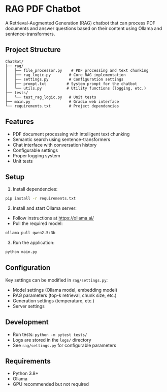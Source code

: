 # RAG PDF Chatbot

A Retrieval-Augmented Generation (RAG) chatbot that can process PDF documents and answer questions based on their content using Ollama and sentence-transformers.

## Project Structure

```
ChatBot/
├── rag/
│   ├── file_processor.py    # PDF processing and text chunking
│   ├── rag_logic.py        # Core RAG implementation
│   ├── settings.py         # Configuration settings
│   ├── prompt.txt         # System prompt for the chatbot
│   └── utils.py           # Utility functions (logging, etc.)
├── tests/
│   └── test_rag_logic.py   # Unit tests
├── main.py                 # Gradio web interface
└── requirements.txt        # Project dependencies
```

## Features

- PDF document processing with intelligent text chunking
- Semantic search using sentence-transformers
- Chat interface with conversation history
- Configurable settings
- Proper logging system
- Unit tests

## Setup

1. Install dependencies:
```bash
pip install -r requirements.txt
```

2. Install and start Ollama server:
- Follow instructions at https://ollama.ai/
- Pull the required model:
```bash
ollama pull qwen2.5:3b
```

3. Run the application:
```bash
python main.py
```

## Configuration

Key settings can be modified in `rag/settings.py`:
- Model settings (Ollama model, embedding model)
- RAG parameters (top-k retrieval, chunk size, etc.)
- Generation settings (temperature, etc.)
- Server settings

## Development

- Run tests: `python -m pytest tests/`
- Logs are stored in the `logs/` directory
- See `rag/settings.py` for configurable parameters

## Requirements

- Python 3.8+
- Ollama
- GPU recommended but not required